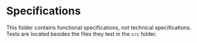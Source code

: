 # Specifications

This folder contains functional specifications, not technical specifications. Tests are located besides the files they test in the `src` folder.
